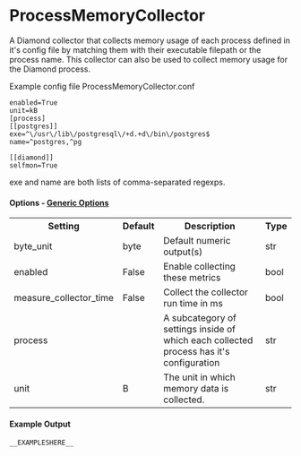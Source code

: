 ProcessMemoryCollector
=====

A Diamond collector that collects memory usage of each process defined in it's
config file by matching them with their executable filepath or the process name.
This collector can also be used to collect memory usage for the Diamond process.

Example config file ProcessMemoryCollector.conf

```
enabled=True
unit=kB
[process]
[[postgres]]
exe=^\/usr\/lib\/postgresql\/+d.+d\/bin\/postgres$
name=^postgres,^pg

[[diamond]]
selfmon=True
```

exe and name are both lists of comma-separated regexps.
#### Options - [Generic Options](Configuration)

<table><tr><th>Setting</th><th>Default</th><th>Description</th><th>Type</th></tr>
<tr><td>byte_unit</td><td>byte</td><td>Default numeric output(s)</td><td>str</td></tr>
<tr><td>enabled</td><td>False</td><td>Enable collecting these metrics</td><td>bool</td></tr>
<tr><td>measure_collector_time</td><td>False</td><td>Collect the collector run time in ms</td><td>bool</td></tr>
<tr><td>process</td><td></td><td>A subcategory of settings inside of which each collected process has it's configuration</td><td>str</td></tr>
<tr><td>unit</td><td>B</td><td>The unit in which memory data is collected.</td><td>str</td></tr>
</table>

#### Example Output

```
__EXAMPLESHERE__
```

